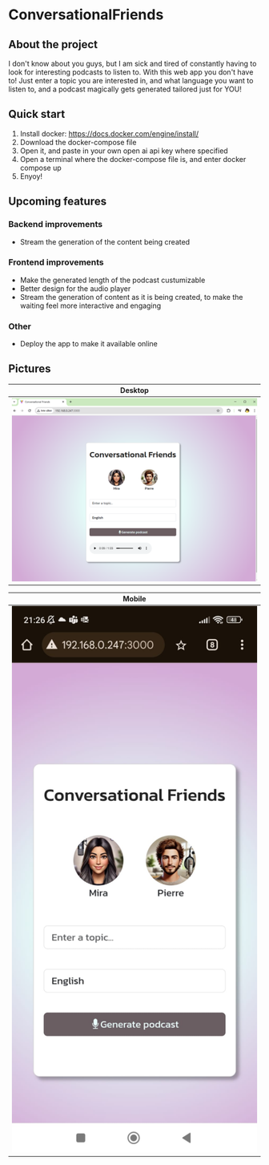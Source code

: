 # ConversationalFriends

## About the project
I don't know about you guys, but I am sick and tired of constantly having to look for interesting podcasts to listen to. With this web app you don't have to! Just enter a topic you are interested in, and what language you want to listen to, and a podcast magically gets generated tailored just for YOU!

## Quick start
1. Install docker: https://docs.docker.com/engine/install/
2. Download the docker-compose file
3. Open it, and paste in your own open ai api key where specified
4. Open a terminal where the docker-compose file is, and enter docker compose up
5. Enyoy!

## Upcoming features

### Backend improvements
* Stream the generation of the content being created

### Frontend improvements
* Make the generated length of the podcast custumizable
* Better design for the audio player
* Stream the generation of content as it is being created, to make the waiting feel more interactive and engaging

### Other
* Deploy the app to make it available online

## Pictures

|Desktop|
|------------------------|
|<img src="./Media/Desktop.png" width="600"> |

|Mobile|
|------------------------|
|<img src="./Media/Phone.jpg" width="600"> |

